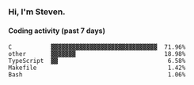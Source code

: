 ### Hi, I'm Steven.

#### Coding activity (past 7 days)
```
C           ▓▓▓▓▓▓▓▓▓▓▓▓▓▓▓▓▓▓▓▓▓▓▓▓▓▓▓▓▓▓  71.96%
other       ▓▓▓▓▓▓▓                         18.98%
TypeScript  ▓▓                               6.58%
Makefile                                     1.42%
Bash                                         1.06%
```
